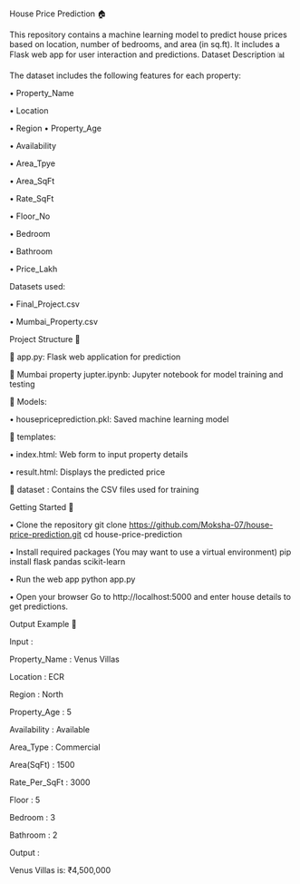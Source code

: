 House Price Prediction 🏠

This repository contains a machine learning model to predict house prices based on location, number of bedrooms, and area (in sq.ft). It includes a Flask web app for user interaction and predictions.
Dataset Description 📊

The dataset includes the following features for each property:

•	Property_Name

•	Location

•	Region
•	Property_Age

•	Availability

•	Area_Tpye

•	Area_SqFt

•	Rate_SqFt

•	Floor_No

•	Bedroom

•	Bathroom

•	Price_Lakh

Datasets used:

•	Final_Project.csv

•	Mumbai_Property.csv


Project Structure 📁

	app.py: Flask web application for prediction

	Mumbai property jupter.ipynb: Jupyter notebook for model training and testing

	Models:

•	housepriceprediction.pkl: Saved machine learning model

	templates:

•	index.html: Web form to input property details

•	result.html: Displays the predicted price

	dataset : Contains the CSV files used for training


Getting Started 🚀

•	Clone the repository git clone https://github.com/Moksha-07/house-price-prediction.git cd house-price-prediction

•	Install required packages (You may want to use a virtual environment) pip install flask pandas scikit-learn

•	Run the web app python app.py

•	Open your browser Go to http://localhost:5000 and enter house details to get predictions.


Output Example 🧮

Input : 

Property_Name : Venus Villas  

Location : ECR  

Region : North  

Property_Age : 5  

Availability : Available  

Area_Type : Commercial  

Area(SqFt) : 1500  

Rate_Per_SqFt : 3000  

Floor : 5  

Bedroom : 3  

Bathroom : 2

Output : 

Venus Villas is: ₹4,500,000
